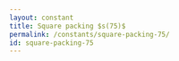 ```yaml
---
layout: constant
title: Square packing $s(75)$
permalink: /constants/square-packing-75/
id: square-packing-75
---
```

